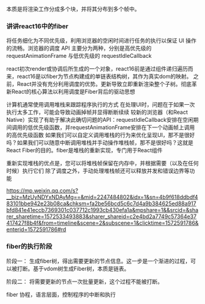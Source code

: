 本质是将渲染工作分成多个块，并将其分布到多个帧中。

### 讲讲react16中的fiber  

将任务细化为不同优先级，利用浏览器的空闲时间进行任务的执行以保证 UI 操作的流畅。浏览器的调度 API 主要分为两种，分别是高优先级的 requestAnimationFrame 与低优先级的 requestIdleCallback

react初次render或协调后所生成的一个对象，react16前是通过组件递归遍历而来，react16是以fiber为节点构建成的单链表结构树，其作为真实dom的映射。
之前，React并没有充分利用调度的优势。更新导致立即重新渲染整个子树。彻底革新React的核心算法以利用调度是Fiber背后的驱动思想

计算机通常使用调用堆栈来跟踪程序执行的方式
在处理UI时，问题在于如果一次执行太多工作，可能会导致动画掉帧并显得断断续续
较新的浏览器（和React Native）实现了有助于解决此确切问题的API：requestIdleCallback安排在空闲期间调用的低优先级函数，并requestAnimationFrame安排在下一个动画帧上调用的高优先级函数
如果我们可以自定义调用堆栈的行为来优化呈现UI，那不是很好吗？如果我们可以随意中断调用堆栈并手动操作堆栈帧，那不是很好吗？这就是React Fiber的目的。fiber是堆栈的重新实现，专门用于React组件

重新实现堆栈的优点是，您可以将堆栈帧保留在内存中，并根据需要（以及在任何时候）执行它们
除了调度之外，手动处理堆栈帧还可以释放并发和错误边界等功能



https://mp.weixin.qq.com/s?__biz=MzUyNDYxNDAyMg==&mid=2247484802&idx=1&sn=4b9f618ddbdf483101bbe942e23b08ca&chksm=fa2be56bcd5c6c7d4a9b384625ed88a917bfd841e41eccb7369301c037712c1993cb430efa1a&mpshare=1&&srcid=&sharer_sharetime=1572533493883&sharer_shareid=c2e4bd2a7749c57364e37417427f8b4f&from=timeline&scene=2&subscene=1&clicktime=1572591786&enterid=1572591786#rd 



### fiber的执行阶段 

阶段一： 生成fiber树，得出需要更新的节点信息。这一步是一个渐进的过程，可以被打断。基于vdom树生成Fiber树，本质是链表。

阶段二： 将需要更新的节点一次批量更新，这个过程不能被打断。 


fiber 协程，语言层面，控制程序的中断和执行